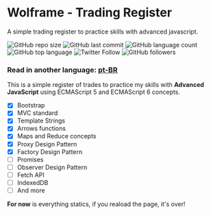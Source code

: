 # Wolframe - Trading Register
A simple trading register to practice skills with advanced javascript.

![GitHub repo size](https://img.shields.io/github/repo-size/gabrielgyns/trading-register-wolframe)
![GitHub last commit](https://img.shields.io/github/last-commit/gabrielgyns/trading-register-wolframe)
![GitHub language count](https://img.shields.io/github/languages/count/gabrielgyns/trading-register-wolframe)
![GitHub top language](https://img.shields.io/github/languages/top/gabrielgyns/trading-register-wolframe)
![Twitter Follow](https://img.shields.io/twitter/follow/gabrielgyns?label=Follow%20me&style=social)
![GitHub followers](https://img.shields.io/github/followers/gabrielgyns?label=My%20github&style=social)

### Read in another language: [pt-BR](translations/README-pt.md)
          
This is a simple register of trades to practice my skills with **Advanced JavaScript** using ECMAScript 5 and ECMAScript 6 concepts.
- [x] Bootstrap
- [x] MVC standard
- [x] Template Strings
- [x] Arrows functions
- [x] Maps and Reduce concepts
- [x] Proxy Design Pattern
- [x] Factory Design Pattern
- [ ] Promises
- [ ] Observer Design Pattern
- [ ] Fetch API
- [ ] IndexedDB
- [ ] And more

**For now** is everything statics, if you reaload the page, it's over!
